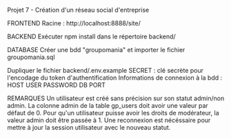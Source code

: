 Projet 7 - Création d'un réseau social d'entreprise

FRONTEND
Racine : http://localhost:8888/site/

BACKEND
Exécuter npm install dans le répertoire backend/

DATABASE
Créer une bdd "groupomania" et importer le fichier groupomania.sql

Dupliquer le fichier backend/.env.example 
SECRET : clé secrète pour l'encodage du token d'authentification
Informations de connexion à la bdd :
HOST
USER
PASSWORD
DB
PORT

REMARQUES
Un utilisateur est créé sans précision sur son statut admin/non admin. La colonne admin de la table gp_users doit avoir une valeur par défaut de 0.
Pour qu'un utilisateur puisse avoir les droits de modérateur, la valeur admin doit être passée à 1.
Une reconnexion est nécéssaire pour mettre à jour la session utilisateur avec le nouveau statut.

